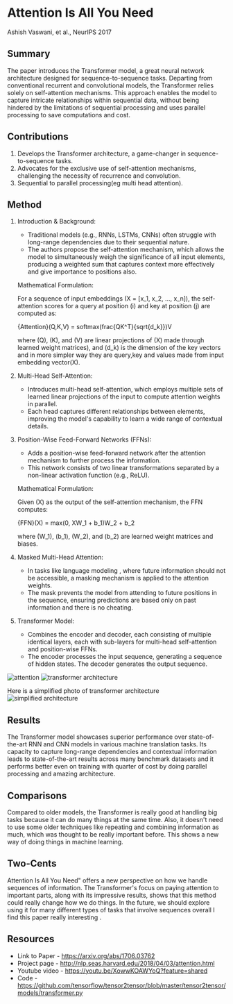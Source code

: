 # Attention Is All You Need
Ashish Vaswani, et al., NeurIPS 2017

## Summary

The paper introduces the Transformer model, a great neural network architecture designed for sequence-to-sequence tasks. Departing from conventional recurrent and convolutional models, the Transformer relies solely on self-attention mechanisms. This approach enables the model to capture intricate relationships within sequential data, without being hindered by the limitations of sequential processing and uses parallel processing to save computations and cost.


## Contributions

1. Develops the Transformer architecture, a game-changer in sequence-to-sequence tasks.
2. Advocates for the exclusive use of self-attention mechanisms, challenging the necessity of recurrence and convolution.
3. Sequential to parallel processing(eg multi head attention).


## Method
1. Introduction & Background:
   - Traditional models (e.g., RNNs, LSTMs, CNNs) often struggle with long-range dependencies due to their sequential nature.
   - The authors propose the self-attention mechanism, which allows the model to simultaneously weigh the significance of all input elements, producing a weighted sum that captures context more effectively and give importance to positions also.

   Mathematical Formulation:

   For a sequence of input embeddings (X = [x_1, x_2, ..., x_n]), the self-attention scores for a query at position (i) and key at position (j) are computed as:

   {Attention}(Q,K,V) = softmax(frac{QK^T}{sqrt{d_k}})V
   
   where (Q), (K), and (V) are linear projections of (X) made through learned weight matrices), and (d_k) is the dimension of the key vectors and in more simpler way they are query,key and values made from input embedding vector(X).

2. Multi-Head Self-Attention:

   - Introduces multi-head self-attention, which employs multiple sets of learned linear projections of the input to compute attention weights in parallel.
   - Each head captures different relationships between elements, improving the model's capability to learn a wide range of contextual details.

3. Position-Wise Feed-Forward Networks (FFNs):

   - Adds a position-wise feed-forward network after the attention mechanism to further process the information.
   - This network consists of two linear transformations separated by a non-linear activation function (e.g., ReLU).

   Mathematical Formulation:

   Given (X) as the output of the self-attention mechanism, the FFN computes:

   {FFN}(X) = max(0, XW_1 + b_1)W_2 + b_2
   

   where (W_1), (b_1), (W_2), and (b_2) are learned weight matrices and biases.

4. Masked Multi-Head Attention:

   - In tasks like language modeling , where future information should not be accessible, a masking mechanism is applied to the attention weights.
   - The mask prevents the model from attending to future positions in the sequence, ensuring predictions are based only on past information and there is no cheating.

5. Transformer Model:

   - Combines the encoder and decoder, each consisting of multiple identical layers, each with sub-layers for multi-head self-attention and position-wise FFNs.
   - The encoder processes the input sequence, generating a sequence of hidden states. The decoder generates the output sequence.

![attention](https://miro.medium.com/v2/resize:fit:1270/1*LpDpZojgoKTPBBt8wdC4nQ.png)
![transformer architecture](https://miro.medium.com/v2/resize:fit:863/0*jKqypwGzmDv7KDUZ.png)

Here is a simplified photo of transformer architecture 
![simplified architecture](https://drive.google.com/uc?export=view&id=1bidpBQa6sPpv2HhW3p_BKMywnJf-fFoa)

## Results

The Transformer model showcases superior performance over state-of-the-art RNN and CNN models in various machine translation tasks. Its capacity to capture long-range dependencies and contextual information leads to state-of-the-art results across many benchmark datasets and it performs better even on training with quarter of cost by doing parallel processing and amazing architecture.


## Comparisons

Compared to older models, the Transformer is really good at handling big tasks because it can do many things at the same time. Also, it doesn't need to use some older techniques like repeating and combining information as much, which was thought to be really important before. This shows a new way of doing things in machine learning.

## Two-Cents

Attention Is All You Need" offers a new perspective on how we handle sequences of information. The Transformer's focus on paying attention to important parts, along with its impressive results, shows that this method could really change how we do things. In the future, we should explore using it for many different types of tasks that involve sequences overall I find this paper really interesting .

## Resources

- Link to Paper - https://arxiv.org/abs/1706.03762
- Project page - http://nlp.seas.harvard.edu/2018/04/03/attention.html
- Youtube video - https://youtu.be/XowwKOAWYoQ?feature=shared
- Code - https://github.com/tensorflow/tensor2tensor/blob/master/tensor2tensor/models/transformer.py

